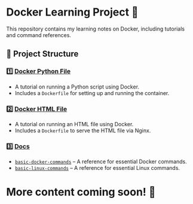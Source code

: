# Docker Learning Project 🚀  

This repository contains my learning notes on Docker, including tutorials and command references.

## 📂 Project Structure

### 1️⃣ [Docker Python File](./docker-python-file/)
- A tutorial on running a Python script using Docker.
- Includes a `Dockerfile` for setting up and running the container.

### 2️⃣ [Docker HTML File](./docker-html-file/)
- A tutorial on running an HTML file using Docker.
- Includes a `Dockerfile` to serve the HTML file via Nginx.
  
### 3️⃣ [Docs](./docs/)
- [`basic-docker-commands`](./docs/basic-docker-commands.md) – A reference for essential Docker commands.
- [`basic-linux-commands`](./docs/basic-linux-commands.md) – A reference for essential Linux commands.

# More content coming soon! 🚀

